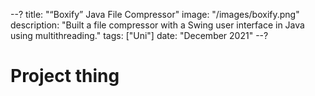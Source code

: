 --?
title: "“Boxify” Java File Compressor"
image: "/images/boxify.png"
description: "Built a file compressor with a Swing user interface in Java using multithreading."
tags: ["Uni"]
date: "December 2021"
--?

# Project thing